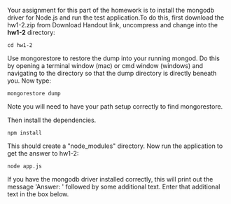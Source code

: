 Your assignment for this part of the homework is to install the mongodb driver for Node.js and run the test application.To do this, first download the hw1-2.zip from Download Handout link, uncompress and change into the **hw1-2** directory:

```
cd hw1-2
```

Use mongorestore to restore the dump into your running mongod. Do this by opening a terminal window (mac) or cmd window (windows) and navigating to the directory so that the dump directory is directly beneath you. Now type:

```
mongorestore dump
```

Note you will need to have your path setup correctly to find mongorestore.

Then install the dependencies.

```
npm install
```

This should create a "node_modules" directory. Now run the application to get the answer to hw1-2:

```
node app.js
```

If you have the mongodb driver installed correctly, this will print out the message 'Answer: ' followed by some additional text. Enter that additional text in the box below.
